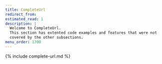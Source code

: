 ```yaml
---
title: CompleteUrl
redirect_from:
estimated_read: 1
description: |
  Welcome to CompleteUrl.
  This section has extented code examples and features that were not
  covered by the other subsections.
menu_order: 1700
---
```


{% include complete-url.md %}